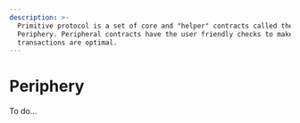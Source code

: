 ```yaml
---
description: >-
  Primitive protocol is a set of core and "helper" contracts called the
  Periphery. Peripheral contracts have the user friendly checks to make sure
  transactions are optimal.
---
```


# Periphery

To do...
